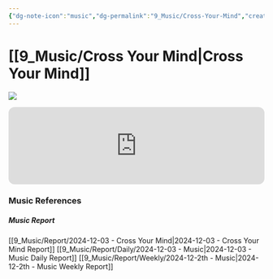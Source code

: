 ```yaml
---
{"dg-note-icon":"music","dg-permalink":"9_Music/Cross-Your-Mind","created-date":"2024-12-03 11:34:20 pm","date":"2024-12-03","type":"music","tags":["music"],"aliases":null,"title":"Cross Your Mind","music-url":"https://open.spotify.com/track/7B0jvve829GGdU5kFttQTY","album":"Heartbreak Weather","album-release-date":"2020-03-13","album-url":"https://open.spotify.com/album/5gdoRB1AUsGnScCuZ8gmPp","cover":"![Heartbreak Weather](https://i.scdn.co/image/ab67616d00001e023d13e91ce05c4e9b3e7201b7)","cover-url":"https://i.scdn.co/image/ab67616d00001e023d13e91ce05c4e9b3e7201b7","artists":"Niall Horan","added-at":"Tue Dec 03 2024 - 오후 11:34:21","rating":"⭐⭐⭐⭐⭐⭐⭐⭐","dg-publish":true,"permalink":"/9_Music/Cross-Your-Mind/","dgPassFrontmatter":true,"noteIcon":"music"}
---
```


# [[9_Music/Cross Your Mind\|Cross Your Mind]]
![](https://i.scdn.co/image/ab67616d00001e023d13e91ce05c4e9b3e7201b7)


<div class="container-root"><span></span></div><div><div class="container-root"><iframe style="border-radius:12px" src="https://open.spotify.com/embed/track/7B0jvve829GGdU5kFttQTY?utm_source=generator" width="100%" height="152" frameborder="0" allowfullscreen="" allow="autoplay; clipboard-write; encrypted-media; fullscreen; picture-in-picture" loading="lazy"></iframe></div></div>











### Music References
##### Music Report
[[9_Music/Report/2024-12-03 - Cross Your Mind\|2024-12-03 - Cross Your Mind Report]]
[[9_Music/Report/Daily/2024-12-03 - Music\|2024-12-03 - Music Daily Report]]
[[9_Music/Report/Weekly/2024-12-2th - Music\|2024-12-2th - Music Weekly Report]]





